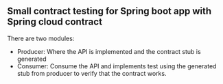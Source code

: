 ## Small contract testing for Spring boot app with Spring cloud contract

There are two modules:
- Producer: Where the API is implemented and the contract stub is generated
- Consumer: Consume the API and implements test using the generated stub from producer to verify that the contract works.
